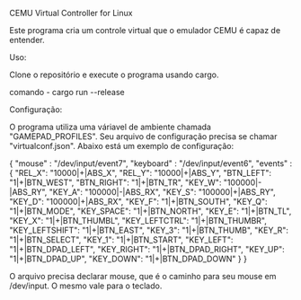 CEMU Virtual Controller for Linux

Este programa cria um controle virtual que o emulador CEMU é capaz de entender.

Uso:

Clone o repositório e execute o programa usando cargo.

comando - cargo run --release

Configuração:

O programa utiliza uma váriavel de ambiente chamada "GAMEPAD_PROFILES". Seu arquivo de configuração precisa se chamar "virtualconf.json". Abaixo está um exemplo de configuração:

{
    "mouse" : "/dev/input/event7",
    "keyboard" : "/dev/input/event6",
    "events" : {
        "REL_X": "10000|+|ABS_X",
        "REL_Y": "10000|+|ABS_Y",
        "BTN_LEFT": "1|+|BTN_WEST",
        "BTN_RIGHT": "1|+|BTN_TR",
        "KEY_W": "100000|-|ABS_RY",
        "KEY_A": "100000|-|ABS_RX",
        "KEY_S": "100000|+|ABS_RY",
        "KEY_D": "100000|+|ABS_RX",
        "KEY_F": "1|+|BTN_SOUTH",
        "KEY_Q": "1|+|BTN_MODE",
        "KEY_SPACE": "1|+|BTN_NORTH",
        "KEY_E": "1|+|BTN_TL",
        "KEY_X": "1|+|BTN_THUMBL",
        "KEY_LEFTCTRL": "1|+|BTN_THUMBR",
        "KEY_LEFTSHIFT": "1|+|BTN_EAST",
        "KEY_3": "1|+|BTN_THUMB",
        "KEY_R": "1|+|BTN_SELECT",
        "KEY_1": "1|+|BTN_START",
        "KEY_LEFT": "1|+|BTN_DPAD_LEFT",
        "KEY_RIGHT": "1|+|BTN_DPAD_RIGHT",
        "KEY_UP": "1|+|BTN_DPAD_UP",
        "KEY_DOWN": "1|+|BTN_DPAD_DOWN"
    }
}

O arquivo precisa declarar mouse, que é o caminho para seu mouse em /dev/input. O mesmo vale para o teclado.
